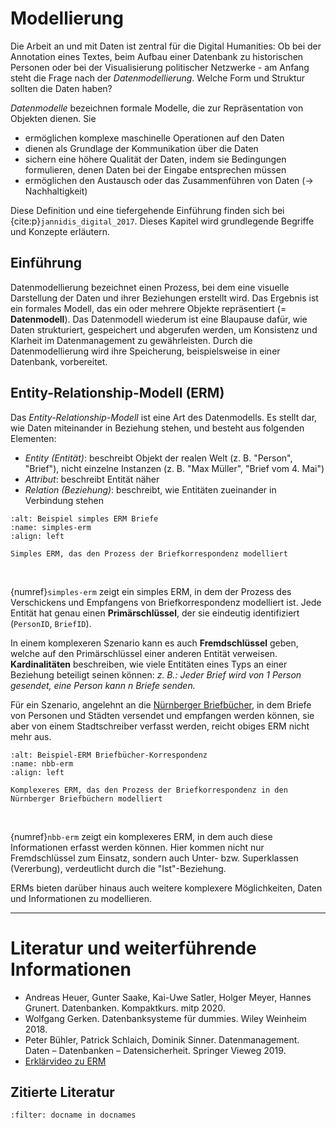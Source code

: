 # Modellierung
 
Die Arbeit an und mit Daten ist zentral für die Digital Humanities: Ob bei der Annotation eines Textes, beim Aufbau einer Datenbank zu historischen Personen oder bei der Visualisierung politischer Netzwerke -  am Anfang steht die Frage nach der *Datenmodellierung*. Welche Form und Struktur sollten die Daten haben?

*Datenmodelle* bezeichnen formale Modelle, die zur Repräsentation von Objekten dienen. Sie
- ermöglichen komplexe maschinelle Operationen auf den Daten
- dienen als Grundlage der Kommunikation über die Daten
- sichern eine höhere Qualität der Daten, indem sie Bedingungen formulieren, denen Daten bei der Eingabe entsprechen müssen
- ermöglichen den Austausch oder das Zusammenführen von Daten (→ Nachhaltigkeit)

Diese Definition und eine tiefergehende Einführung finden sich bei {cite:p}`jannidis_digital_2017`. Dieses Kapitel wird grundlegende Begriffe und Konzepte erläutern.

## Einführung
Datenmodellierung bezeichnet einen Prozess, bei dem eine visuelle Darstellung der Daten und ihrer Beziehungen erstellt wird. Das Ergebnis ist ein formales Modell, das ein oder mehrere Objekte repräsentiert (= **Datenmodell**). Das Datenmodell wiederum ist eine Blaupause dafür, wie Daten strukturiert, gespeichert und abgerufen werden, um Konsistenz und Klarheit im Datenmanagement zu gewährleisten. Durch die Datenmodellierung wird ihre Speicherung, beispielsweise in einer Datenbank, vorbereitet.

## Entity-Relationship-Modell (ERM)
Das *Entity-Relationship-Modell* ist eine Art des Datenmodells. Es stellt dar, wie Daten miteinander in Beziehung stehen, und besteht aus folgenden Elementen:
- *Entity (Entität)*: beschreibt Objekt der realen Welt (z. B. "Person", "Brief"), nicht einzelne Instanzen (z. B. "Max Müller", "Brief vom 4. Mai")
- *Attribut*: beschreibt Entität näher
- *Relation (Beziehung)*: beschreibt, wie Entitäten zueinander in Verbindung stehen

```{figure} ../img/simples-erm.drawio.png
:alt: Beispiel simples ERM Briefe
:name: simples-erm
:align: left

Simples ERM, das den Prozess der Briefkorrespondenz modelliert
```
<br/>

{numref}`simples-erm` zeigt ein simples ERM, in dem der Prozess des Verschickens und Empfangens von Briefkorrespondenz modelliert ist. Jede Entität hat genau einen **Primärschlüssel**, der sie eindeutig identifiziert (`PersonID`, `BriefID`).

In einem komplexeren Szenario kann es auch **Fremdschlüssel** geben, welche auf den Primärschlüssel einer anderen Entität verweisen. **Kardinalitäten** beschreiben, wie viele Entitäten eines Typs an einer Beziehung beteiligt seinen können: *z. B.: Jeder Brief wird von 1 Person gesendet, eine Person kann n Briefe senden.*

Für ein Szenario, angelehnt an die [Nürnberger Briefbücher](http://lme70.informatik.uni-erlangen.de:8060/exist/apps/nuernberger-briefbuecher/index.html), in dem Briefe von Personen und Städten versendet und empfangen werden können, sie aber von einem Stadtschreiber verfasst werden, reicht obiges ERM nicht mehr aus. 

```{figure} ../img/erm-briefbuecher.drawio.png
:alt: Beispiel-ERM Briefbücher-Korrespondenz
:name: nbb-erm
:align: left

Komplexeres ERM, das den Prozess der Briefkorrespondenz in den Nürnberger Briefbüchern modelliert
```
<br/>

{numref}`nbb-erm` zeigt ein komplexeres ERM, in dem auch diese Informationen erfasst werden können. Hier kommen nicht nur Fremdschlüssel zum Einsatz, sondern auch Unter- bzw. Superklassen (Vererbung), verdeutlicht durch die "Ist"-Beziehung. 

ERMs bieten darüber hinaus auch weitere komplexere Möglichkeiten, Daten und Informationen zu modellieren.


---
# Literatur und weiterführende Informationen
- Andreas Heuer, Gunter Saake, Kai-Uwe Satler, Holger Meyer, Hannes Grunert. Datenbanken. Kompaktkurs. mitp 2020.
- Wolfgang Gerken. Datenbanksysteme für dummies. Wiley Weinheim 2018.
- Peter Bühler, Patrick Schlaich, Dominik Sinner. Datenmanagement. Daten – Datenbanken – Datensicherheit. Springer Vieweg 2019.
- [Erklärvideo zu ERM](https://studyflix.de/informatik/er-modell-7476?topic_id=16) 

## Zitierte Literatur

```{bibliography}
:filter: docname in docnames
```
